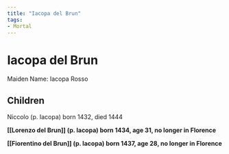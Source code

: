 ```yaml
---
title: "Iacopa del Brun"
tags:
- Mortal
---
```


# Iacopa del Brun

Maiden Name: Iacopa Rosso

## Children
Niccolo (p. Iacopa) born 1432, died 1444

__[[Lorenzo del Brun]] (p. Iacopa) born 1434, age 31, no longer in Florence__

__[[Fiorentino del Brun]] (p. Iacopa) born 1437, age 28, no longer in Florence__